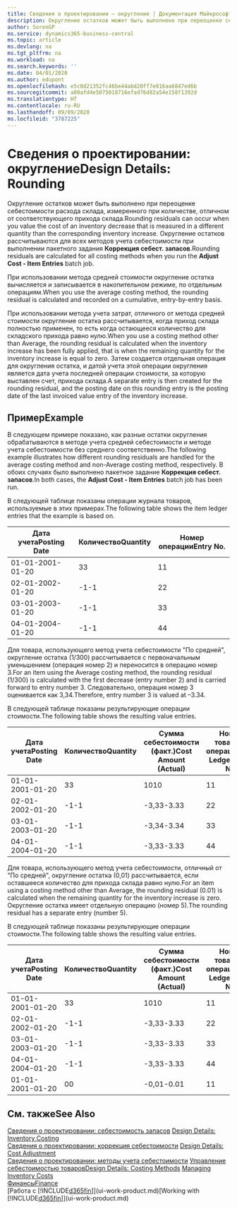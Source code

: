 ```yaml
---
title: Сведения о проектировании — округление | Документация Майкрософт
description: Округление остатков может быть выполнено при переоценке себестоимости расхода склада, измеренного при количестве, отличном от соответствующего прихода склада. Округление остатков рассчитываются для всех методов учета себестоимости при выполнении пакетного задания **Коррекция себест. запасов**.
author: SorenGP
ms.service: dynamics365-business-central
ms.topic: article
ms.devlang: na
ms.tgt_pltfrm: na
ms.workload: na
ms.search.keywords: ''
ms.date: 04/01/2020
ms.author: edupont
ms.openlocfilehash: e5c0d21352fc46be44abd20ff7e016aa6847ed6b
ms.sourcegitcommit: a80afd4e5075018716efad76d82a54e158f1392d
ms.translationtype: HT
ms.contentlocale: ru-RU
ms.lasthandoff: 09/09/2020
ms.locfileid: "3787225"
---
```

# <a name="design-details-rounding"></a><span data-ttu-id="ddf76-104">Сведения о проектировании: округление</span><span class="sxs-lookup"><span data-stu-id="ddf76-104">Design Details: Rounding</span></span>
<span data-ttu-id="ddf76-105">Округление остатков может быть выполнено при переоценке себестоимости расхода склада, измеренного при количестве, отличном от соответствующего прихода склада.</span><span class="sxs-lookup"><span data-stu-id="ddf76-105">Rounding residuals can occur when you value the cost of an inventory decrease that is measured in a different quantity than the corresponding inventory increase.</span></span> <span data-ttu-id="ddf76-106">Округление остатков рассчитываются для всех методов учета себестоимости при выполнении пакетного задания **Коррекция себест. запасов**.</span><span class="sxs-lookup"><span data-stu-id="ddf76-106">Rounding residuals are calculated for all costing methods when you run the **Adjust Cost - Item Entries** batch job.</span></span>  

 <span data-ttu-id="ddf76-107">При использовании метода средней стоимости округление остатка вычисляется и записывается в накопительном режиме, по отдельным операциям.</span><span class="sxs-lookup"><span data-stu-id="ddf76-107">When you use the average costing method, the rounding residual is calculated and recorded on a cumulative, entry-by-entry basis.</span></span>  

 <span data-ttu-id="ddf76-108">При использовании метода учета затрат, отличного от метода средней стоимости округление остатка рассчитывается, когда приход склада полностью применен, то есть когда остающееся количество для складского прихода равно нулю.</span><span class="sxs-lookup"><span data-stu-id="ddf76-108">When you use a costing method other than Average, the rounding residual is calculated when the inventory increase has been fully applied, that is when the remaining quantity for the inventory increase is equal to zero.</span></span> <span data-ttu-id="ddf76-109">Затем создается отдельная операция для округления остатка, и датой учета этой операции округления является дата учета последней операции стоимости, за которую выставлен счет, прихода склада.</span><span class="sxs-lookup"><span data-stu-id="ddf76-109">A separate entry is then created for the rounding residual, and the posting date on this rounding entry is the posting date of the last invoiced value entry of the inventory increase.</span></span>  

## <a name="example"></a><span data-ttu-id="ddf76-110">Пример</span><span class="sxs-lookup"><span data-stu-id="ddf76-110">Example</span></span>  
 <span data-ttu-id="ddf76-111">В следующем примере показано, как разные остатки округления обрабатываются в методе учета средней себестоимости и методе учета себестоимости без среднего соответственно.</span><span class="sxs-lookup"><span data-stu-id="ddf76-111">The following example illustrates how different rounding residuals are handled for the average costing method and non-Average costing method, respectively.</span></span> <span data-ttu-id="ddf76-112">В обоих случаях было выполнено пакетное задание **Коррекция себест. запасов**.</span><span class="sxs-lookup"><span data-stu-id="ddf76-112">In both cases, the **Adjust Cost - Item Entries** batch job has been run.</span></span>  

 <span data-ttu-id="ddf76-113">В следующей таблице показаны операции журнала товаров, используемые в этих примерах.</span><span class="sxs-lookup"><span data-stu-id="ddf76-113">The following table shows the item ledger entries that the example is based on.</span></span>  

|<span data-ttu-id="ddf76-114">Дата учета</span><span class="sxs-lookup"><span data-stu-id="ddf76-114">Posting Date</span></span>|<span data-ttu-id="ddf76-115">Количество</span><span class="sxs-lookup"><span data-stu-id="ddf76-115">Quantity</span></span>|<span data-ttu-id="ddf76-116">Номер операции</span><span class="sxs-lookup"><span data-stu-id="ddf76-116">Entry No.</span></span>|  
|------------------|--------------|---------------|  
|<span data-ttu-id="ddf76-117">01-01-20</span><span class="sxs-lookup"><span data-stu-id="ddf76-117">01-01-20</span></span>|<span data-ttu-id="ddf76-118">3</span><span class="sxs-lookup"><span data-stu-id="ddf76-118">3</span></span>|<span data-ttu-id="ddf76-119">1</span><span class="sxs-lookup"><span data-stu-id="ddf76-119">1</span></span>|  
|<span data-ttu-id="ddf76-120">02-01-20</span><span class="sxs-lookup"><span data-stu-id="ddf76-120">02-01-20</span></span>|<span data-ttu-id="ddf76-121">-1</span><span class="sxs-lookup"><span data-stu-id="ddf76-121">-1</span></span>|<span data-ttu-id="ddf76-122">2</span><span class="sxs-lookup"><span data-stu-id="ddf76-122">2</span></span>|  
|<span data-ttu-id="ddf76-123">03-01-20</span><span class="sxs-lookup"><span data-stu-id="ddf76-123">03-01-20</span></span>|<span data-ttu-id="ddf76-124">-1</span><span class="sxs-lookup"><span data-stu-id="ddf76-124">-1</span></span>|<span data-ttu-id="ddf76-125">3</span><span class="sxs-lookup"><span data-stu-id="ddf76-125">3</span></span>|  
|<span data-ttu-id="ddf76-126">04-01-20</span><span class="sxs-lookup"><span data-stu-id="ddf76-126">04-01-20</span></span>|<span data-ttu-id="ddf76-127">-1</span><span class="sxs-lookup"><span data-stu-id="ddf76-127">-1</span></span>|<span data-ttu-id="ddf76-128">4</span><span class="sxs-lookup"><span data-stu-id="ddf76-128">4</span></span>|  

 <span data-ttu-id="ddf76-129">Для товара, использующего метод учета себестоимости "По средней", округление остатка (1/300) рассчитывается с первоначальным уменьшением (операция номер 2) и переносится в операцию номер 3.</span><span class="sxs-lookup"><span data-stu-id="ddf76-129">For an item using the Average costing method, the rounding residual (1/300) is calculated with the first decrease (entry number 2) and is carried forward to entry number 3.</span></span> <span data-ttu-id="ddf76-130">Следовательно, операция номер 3 оценивается как 3,34.</span><span class="sxs-lookup"><span data-stu-id="ddf76-130">Therefore, entry number 3 is valued at –3.34.</span></span>  

 <span data-ttu-id="ddf76-131">В следующей таблице показаны результирующие операции стоимости.</span><span class="sxs-lookup"><span data-stu-id="ddf76-131">The following table shows the resulting value entries.</span></span>  

|<span data-ttu-id="ddf76-132">Дата учета</span><span class="sxs-lookup"><span data-stu-id="ddf76-132">Posting Date</span></span>|<span data-ttu-id="ddf76-133">Количество</span><span class="sxs-lookup"><span data-stu-id="ddf76-133">Quantity</span></span>|<span data-ttu-id="ddf76-134">Сумма себестоимости (факт.)</span><span class="sxs-lookup"><span data-stu-id="ddf76-134">Cost Amount (Actual)</span></span>|<span data-ttu-id="ddf76-135">Номер товарной операции</span><span class="sxs-lookup"><span data-stu-id="ddf76-135">Item Ledger Entry No.</span></span>|<span data-ttu-id="ddf76-136">Номер операции</span><span class="sxs-lookup"><span data-stu-id="ddf76-136">Entry No.</span></span>|  
|------------------|--------------|----------------------------|---------------------------|---------------|  
|<span data-ttu-id="ddf76-137">01-01-20</span><span class="sxs-lookup"><span data-stu-id="ddf76-137">01-01-20</span></span>|<span data-ttu-id="ddf76-138">3</span><span class="sxs-lookup"><span data-stu-id="ddf76-138">3</span></span>|<span data-ttu-id="ddf76-139">10</span><span class="sxs-lookup"><span data-stu-id="ddf76-139">10</span></span>|<span data-ttu-id="ddf76-140">1</span><span class="sxs-lookup"><span data-stu-id="ddf76-140">1</span></span>|<span data-ttu-id="ddf76-141">1</span><span class="sxs-lookup"><span data-stu-id="ddf76-141">1</span></span>|  
|<span data-ttu-id="ddf76-142">02-01-20</span><span class="sxs-lookup"><span data-stu-id="ddf76-142">02-01-20</span></span>|<span data-ttu-id="ddf76-143">-1</span><span class="sxs-lookup"><span data-stu-id="ddf76-143">-1</span></span>|<span data-ttu-id="ddf76-144">-3,33</span><span class="sxs-lookup"><span data-stu-id="ddf76-144">-3.33</span></span>|<span data-ttu-id="ddf76-145">2</span><span class="sxs-lookup"><span data-stu-id="ddf76-145">2</span></span>|<span data-ttu-id="ddf76-146">2</span><span class="sxs-lookup"><span data-stu-id="ddf76-146">2</span></span>|  
|<span data-ttu-id="ddf76-147">03-01-20</span><span class="sxs-lookup"><span data-stu-id="ddf76-147">03-01-20</span></span>|<span data-ttu-id="ddf76-148">-1</span><span class="sxs-lookup"><span data-stu-id="ddf76-148">-1</span></span>|<span data-ttu-id="ddf76-149">-3,34</span><span class="sxs-lookup"><span data-stu-id="ddf76-149">-3.34</span></span>|<span data-ttu-id="ddf76-150">3</span><span class="sxs-lookup"><span data-stu-id="ddf76-150">3</span></span>|<span data-ttu-id="ddf76-151">3</span><span class="sxs-lookup"><span data-stu-id="ddf76-151">3</span></span>|  
|<span data-ttu-id="ddf76-152">04-01-20</span><span class="sxs-lookup"><span data-stu-id="ddf76-152">04-01-20</span></span>|<span data-ttu-id="ddf76-153">-1</span><span class="sxs-lookup"><span data-stu-id="ddf76-153">-1</span></span>|<span data-ttu-id="ddf76-154">-3,33</span><span class="sxs-lookup"><span data-stu-id="ddf76-154">-3.33</span></span>|<span data-ttu-id="ddf76-155">4</span><span class="sxs-lookup"><span data-stu-id="ddf76-155">4</span></span>|<span data-ttu-id="ddf76-156">4</span><span class="sxs-lookup"><span data-stu-id="ddf76-156">4</span></span>|  

 <span data-ttu-id="ddf76-157">Для товара, использующего метод учета себестоимости, отличный от "По средней", округление остатка (0,01) рассчитывается, если оставшееся количество для прихода склада равно нулю.</span><span class="sxs-lookup"><span data-stu-id="ddf76-157">For an item using a costing method other than Average, the rounding residual (0.01) is calculated when the remaining quantity for the inventory increase is zero.</span></span> <span data-ttu-id="ddf76-158">Округление остатка имеет отдельную операцию (номер 5).</span><span class="sxs-lookup"><span data-stu-id="ddf76-158">The rounding residual has a separate entry (number 5).</span></span>  

 <span data-ttu-id="ddf76-159">В следующей таблице показаны результирующие операции стоимости.</span><span class="sxs-lookup"><span data-stu-id="ddf76-159">The following table shows the resulting value entries.</span></span>  

|<span data-ttu-id="ddf76-160">Дата учета</span><span class="sxs-lookup"><span data-stu-id="ddf76-160">Posting Date</span></span>|<span data-ttu-id="ddf76-161">Количество</span><span class="sxs-lookup"><span data-stu-id="ddf76-161">Quantity</span></span>|<span data-ttu-id="ddf76-162">Сумма себестоимости (факт.)</span><span class="sxs-lookup"><span data-stu-id="ddf76-162">Cost Amount (Actual)</span></span>|<span data-ttu-id="ddf76-163">Номер товарной операции</span><span class="sxs-lookup"><span data-stu-id="ddf76-163">Item Ledger Entry No.</span></span>|<span data-ttu-id="ddf76-164">Номер операции</span><span class="sxs-lookup"><span data-stu-id="ddf76-164">Entry No.</span></span>|  
|------------------|--------------|----------------------------|---------------------------|---------------|  
|<span data-ttu-id="ddf76-165">01-01-20</span><span class="sxs-lookup"><span data-stu-id="ddf76-165">01-01-20</span></span>|<span data-ttu-id="ddf76-166">3</span><span class="sxs-lookup"><span data-stu-id="ddf76-166">3</span></span>|<span data-ttu-id="ddf76-167">10</span><span class="sxs-lookup"><span data-stu-id="ddf76-167">10</span></span>|<span data-ttu-id="ddf76-168">1</span><span class="sxs-lookup"><span data-stu-id="ddf76-168">1</span></span>|<span data-ttu-id="ddf76-169">1</span><span class="sxs-lookup"><span data-stu-id="ddf76-169">1</span></span>|  
|<span data-ttu-id="ddf76-170">02-01-20</span><span class="sxs-lookup"><span data-stu-id="ddf76-170">02-01-20</span></span>|<span data-ttu-id="ddf76-171">-1</span><span class="sxs-lookup"><span data-stu-id="ddf76-171">-1</span></span>|<span data-ttu-id="ddf76-172">-3,33</span><span class="sxs-lookup"><span data-stu-id="ddf76-172">-3.33</span></span>|<span data-ttu-id="ddf76-173">2</span><span class="sxs-lookup"><span data-stu-id="ddf76-173">2</span></span>|<span data-ttu-id="ddf76-174">2</span><span class="sxs-lookup"><span data-stu-id="ddf76-174">2</span></span>|  
|<span data-ttu-id="ddf76-175">03-01-20</span><span class="sxs-lookup"><span data-stu-id="ddf76-175">03-01-20</span></span>|<span data-ttu-id="ddf76-176">-1</span><span class="sxs-lookup"><span data-stu-id="ddf76-176">-1</span></span>|<span data-ttu-id="ddf76-177">-3,33</span><span class="sxs-lookup"><span data-stu-id="ddf76-177">-3.33</span></span>|<span data-ttu-id="ddf76-178">3</span><span class="sxs-lookup"><span data-stu-id="ddf76-178">3</span></span>|<span data-ttu-id="ddf76-179">3</span><span class="sxs-lookup"><span data-stu-id="ddf76-179">3</span></span>|  
|<span data-ttu-id="ddf76-180">04-01-20</span><span class="sxs-lookup"><span data-stu-id="ddf76-180">04-01-20</span></span>|<span data-ttu-id="ddf76-181">-1</span><span class="sxs-lookup"><span data-stu-id="ddf76-181">-1</span></span>|<span data-ttu-id="ddf76-182">-3,33</span><span class="sxs-lookup"><span data-stu-id="ddf76-182">-3.33</span></span>|<span data-ttu-id="ddf76-183">4</span><span class="sxs-lookup"><span data-stu-id="ddf76-183">4</span></span>|<span data-ttu-id="ddf76-184">4</span><span class="sxs-lookup"><span data-stu-id="ddf76-184">4</span></span>|  
|<span data-ttu-id="ddf76-185">01-01-20</span><span class="sxs-lookup"><span data-stu-id="ddf76-185">01-01-20</span></span>|<span data-ttu-id="ddf76-186">0</span><span class="sxs-lookup"><span data-stu-id="ddf76-186">0</span></span>|<span data-ttu-id="ddf76-187">-0,01</span><span class="sxs-lookup"><span data-stu-id="ddf76-187">-0.01</span></span>|<span data-ttu-id="ddf76-188">1</span><span class="sxs-lookup"><span data-stu-id="ddf76-188">1</span></span>|<span data-ttu-id="ddf76-189">5</span><span class="sxs-lookup"><span data-stu-id="ddf76-189">5</span></span>|  

## <a name="see-also"></a><span data-ttu-id="ddf76-190">См. также</span><span class="sxs-lookup"><span data-stu-id="ddf76-190">See Also</span></span>  
 <span data-ttu-id="ddf76-191">[Сведения о проектировании: себестоимость запасов](design-details-inventory-costing.md) </span><span class="sxs-lookup"><span data-stu-id="ddf76-191">[Design Details: Inventory Costing](design-details-inventory-costing.md) </span></span>  
 <span data-ttu-id="ddf76-192">[Сведения о проектировании: коррекция себестоимости](design-details-cost-adjustment.md) </span><span class="sxs-lookup"><span data-stu-id="ddf76-192">[Design Details: Cost Adjustment](design-details-cost-adjustment.md) </span></span>  
 <span data-ttu-id="ddf76-193">[Сведения о проектировании: методы учета себестоимости](design-details-costing-methods.md) [Управление себестоимостью товаров](finance-manage-inventory-costs.md)</span><span class="sxs-lookup"><span data-stu-id="ddf76-193">[Design Details: Costing Methods](design-details-costing-methods.md) [Managing Inventory Costs](finance-manage-inventory-costs.md)</span></span>  
 [<span data-ttu-id="ddf76-194">Финансы</span><span class="sxs-lookup"><span data-stu-id="ddf76-194">Finance</span></span>](finance.md)  
 <span data-ttu-id="ddf76-195">[Работа с [!INCLUDE[d365fin](includes/d365fin_md.md)]](ui-work-product.md)</span><span class="sxs-lookup"><span data-stu-id="ddf76-195">[Working with [!INCLUDE[d365fin](includes/d365fin_md.md)]](ui-work-product.md)</span></span>
